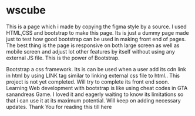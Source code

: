 # wscube

This is a page which i made by copying the figma style by a source.
I used HTML,CSS and bootstrap to make this page. Its is just a dummy page made just to test how good bootstrap can be used in making front end of pages. 
The best thing is the page is responsive on both large screen as well as mobile screen and adjust lot other features by itself without using any external JS file. This is the power of Bootstrap.

Bootstrap a css framework. Its is can be used when a user add its cdn link in html by using LINK tag similar to linking external css file to html.. 
This project is not yet completed. Will try to complete its front end soon. Learning Web development with bootstrap is like using cheat codes in GTA sanandreas Game. I loved it and eagerly waiting to know its limitations so that i can use it at its maximum potential. Will keep on adding necessary updates. Thank You for reading this till here 
